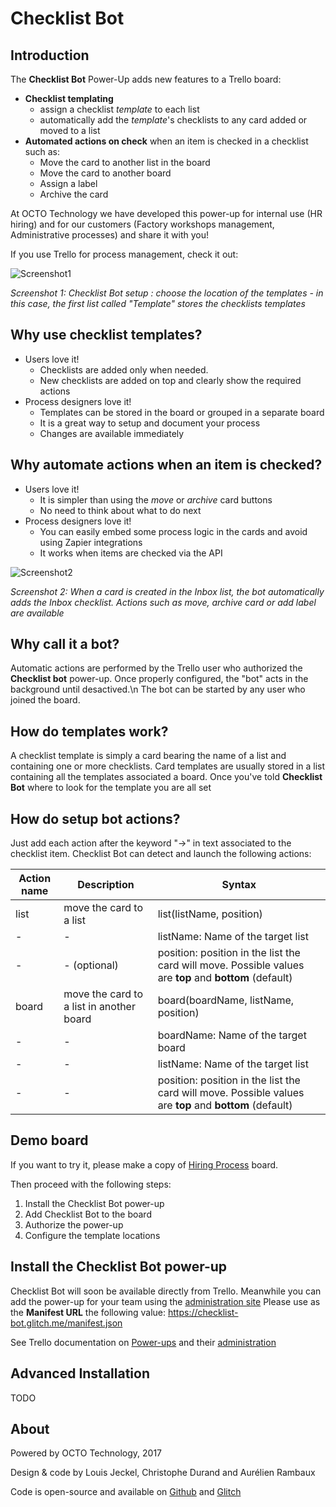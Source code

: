 # Checklist Bot

## Introduction

The **Checklist Bot** Power-Up adds new features to a Trello board:
- **Checklist templating**
    - assign a checklist *template* to each list
    - automatically add the *template*'s checklists to any card added or moved to a list
- **Automated actions on check** when an item is checked in a checklist such as:
    - Move the card to another list in the board
    - Move the card to another board
    - Assign a label
    - Archive the card

At OCTO Technology we have developed this power-up for internal use (HR hiring) and for our customers (Factory workshops management, Administrative processes) and share it with you!

If you use Trello for process management, check it out:

![Screenshot1](https://cdn.glitch.com/9aebe639-1af4-4ed8-9467-a054ae8cdf2b%2FNScreen1.jpg?1501683458765)

*Screenshot 1: Checklist Bot setup : choose the location of the templates - in this case, the first list called "Template" stores the checklists templates*

## Why use checklist templates?
- Users love it! 
  - Checklists are added only when needed.
  - New checklists are added on top and clearly show the required actions
- Process designers love it!
  - Templates can be stored in the board or grouped in a separate board
  - It is a great way to setup and document your process
  - Changes are available immediately

## Why automate actions when an item is checked?
- Users love it! 
  - It is simpler than using the *move* or *archive* card buttons
  - No need to think about what to do next
- Process designers love it!
  - You can easily embed some process logic in the cards and avoid using Zapier integrations
  - It works when items are checked via the API
  

![Screenshot2](https://cdn.glitch.com/9aebe639-1af4-4ed8-9467-a054ae8cdf2b%2FCheckbot%201step.jpg?1501762939721)

*Screenshot 2: When a card is created in the Inbox list, the bot automatically adds the Inbox checklist. Actions such as move, archive card or add label are available*

## Why call it a bot?
Automatic actions are performed by the Trello user who authorized the **Checklist bot** power-up.
Once properly configured, the "bot" acts in the background until desactived.\n
The bot can be started by any user who joined the board.

## How do templates work?
A checklist template is simply a card bearing the name of a list and containing one or more checklists.
Card templates are usually stored in a list containing all the templates associated a board.
Once you've told **Checklist Bot** where to look for the template you are all set

## How do setup bot actions?
Just add each action after the keyword "->" in text associated to the checklist item.
Checklist Bot can detect and launch the following actions:

Action name | Description | Syntax 
------------ | ------------- | ----------------
list| move the card to a list | list(listName, position)
- | - | listName: Name of the target list 
- | - (optional) | position: position in the list the card will move. Possible values are **top** and **bottom** (default)  
board| move the card to a list in another board | board(boardName, listName, position)
- | - | boardName: Name of the target board 
- | - | listName: Name of the target list 
- | - | position: position in the list the card will move. Possible values are **top** and **bottom** (default)  

## Demo board
If you want to try it, please make a copy of [Hiring Process](https://trello.com/b/36AnQeAb/hiring-process-checklist-bot-power-up-demo) board.

Then proceed with the following steps:
1. Install the Checklist Bot power-up
1. Add Checklist Bot to the board
1. Authorize the power-up
1. Configure the template locations

## Install the Checklist Bot power-up
Checklist Bot will soon be available directly from Trello.
Meanwhile you can add the power-up for your team using the [administration site](https://trello.com/power-ups/admin)
Please use as the **Manifest URL** the following value: https://checklist-bot.glitch.me/manifest.json

See Trello documentation on [Power-ups](https://trello.readme.io/v1.0/reference#power-ups-intro) and their [administration](https://trello.com/power-ups/admin)

## Advanced Installation
TODO

## About
Powered by OCTO Technology, 2017

Design & code by Louis Jeckel, Christophe Durand and Aurélien Rambaux

Code is open-source and available on [Github](https://github.com/louisjeck/checklist-trello-bot) and [Glitch](https://glitch.com/edit/#!/checklist-bot)

